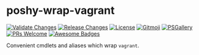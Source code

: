 # poshy-wrap-vagrant

[![Validate Changes](https://github.com/pwshrc/poshy-wrap-vagrant/actions/workflows/validate.yml/badge.svg)](https://github.com/pwshrc/poshy-wrap-vagrant/actions/workflows/validate.yml)
[![Release Changes](https://github.com/pwshrc/poshy-wrap-vagrant/actions/workflows/release.yml/badge.svg)](https://github.com/pwshrc/poshy-wrap-vagrant/actions/workflows/release.yml)
[![License](https://img.shields.io/github/license/pwshrc/poshy-wrap-vagrant)](./LICENSE.txt)
[![Gitmoji](https://img.shields.io/badge/gitmoji-%20😜%20😍-FFDD67.svg?style=flat-square)](https://gitmoji.carloscuesta.me/)
[![PSGallery](https://img.shields.io/powershellgallery/dt/poshy-wrap-vagrant.svg)](https://www.powershellgallery.com/packages/poshy-wrap-vagrant)
[![PRs Welcome](https://img.shields.io/badge/PRs-welcome-brightgreen.svg?style=flat-square)](http://makeapullrequest.com)
[![Awesome Badges](https://img.shields.io/badge/badges-awesome-green.svg)](https://github.com/Naereen/badges)

Convenient cmdlets and aliases which wrap `vagrant`.

